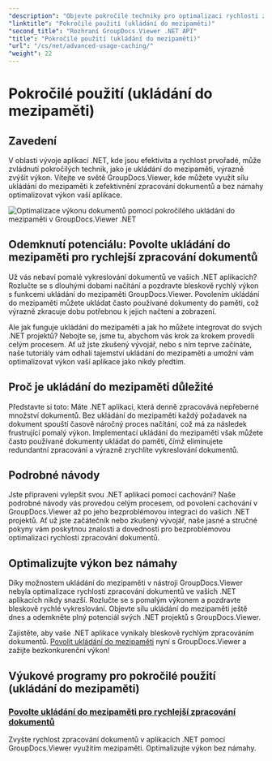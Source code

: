 ```yaml
---
"description": "Objevte pokročilé techniky pro optimalizaci rychlosti zpracování dokumentů v aplikacích .NET s GroupDocs.Viewer. Naučte se, jak povolit ukládání do mezipaměti pro rychlejší výkon!"
"linktitle": "Pokročilé použití (ukládání do mezipaměti)"
"second_title": "Rozhraní GroupDocs.Viewer .NET API"
"title": "Pokročilé použití (ukládání do mezipaměti)"
"url": "/cs/net/advanced-usage-caching/"
"weight": 22
---
```


# Pokročilé použití (ukládání do mezipaměti)


## Zavedení

V oblasti vývoje aplikací .NET, kde jsou efektivita a rychlost prvořadé, může zvládnutí pokročilých technik, jako je ukládání do mezipaměti, výrazně zvýšit výkon. Vítejte ve světě GroupDocs.Viewer, kde můžete využít sílu ukládání do mezipaměti k zefektivnění zpracování dokumentů a bez námahy optimalizovat výkon vaší aplikace.

![Optimalizace výkonu dokumentů pomocí pokročilého ukládání do mezipaměti v GroupDocs.Viewer .NET](/viewer/advanced-usage/image.png)
## Odemknutí potenciálu: Povolte ukládání do mezipaměti pro rychlejší zpracování dokumentů

Už vás nebaví pomalé vykreslování dokumentů ve vašich .NET aplikacích? Rozlučte se s dlouhými dobami načítání a pozdravte bleskově rychlý výkon s funkcemi ukládání do mezipaměti GroupDocs.Viewer. Povolením ukládání do mezipaměti můžete ukládat často používané dokumenty do paměti, což výrazně zkracuje dobu potřebnou k jejich načtení a zobrazení.

Ale jak funguje ukládání do mezipaměti a jak ho můžete integrovat do svých .NET projektů? Nebojte se, jsme tu, abychom vás krok za krokem provedli celým procesem. Ať už jste zkušený vývojář, nebo s ním teprve začínáte, naše tutoriály vám odhalí tajemství ukládání do mezipaměti a umožní vám optimalizovat výkon vaší aplikace jako nikdy předtím.

## Proč je ukládání do mezipaměti důležité

Představte si toto: Máte .NET aplikaci, která denně zpracovává nepřeberné množství dokumentů. Bez ukládání do mezipaměti každý požadavek na dokument spouští časově náročný proces načítání, což má za následek frustrující pomalý výkon. Implementací ukládání do mezipaměti však můžete často používané dokumenty ukládat do paměti, čímž eliminujete redundantní zpracování a výrazně zrychlíte vykreslování dokumentů.

## Podrobné návody

Jste připraveni vylepšit svou .NET aplikaci pomocí cachování? Naše podrobné návody vás provedou celým procesem, od povolení cachování v GroupDocs.Viewer až po jeho bezproblémovou integraci do vašich .NET projektů. Ať už jste začátečník nebo zkušený vývojář, naše jasné a stručné pokyny vám poskytnou znalosti a dovednosti pro bezproblémovou optimalizaci rychlosti zpracování dokumentů.

## Optimalizujte výkon bez námahy

Díky možnostem ukládání do mezipaměti v nástroji GroupDocs.Viewer nebyla optimalizace rychlosti zpracování dokumentů ve vašich .NET aplikacích nikdy snazší. Rozlučte se s pomalým výkonem a pozdravte bleskově rychlé vykreslování. Objevte sílu ukládání do mezipaměti ještě dnes a odemkněte plný potenciál svých .NET projektů s GroupDocs.Viewer.

Zajistěte, aby vaše .NET aplikace vynikaly bleskově rychlým zpracováním dokumentů. [Povolit ukládání do mezipaměti](./enable-caching/) nyní s GroupDocs.Viewer a zažijte bezkonkurenční výkon!

## Výukové programy pro pokročilé použití (ukládání do mezipaměti)
### [Povolte ukládání do mezipaměti pro rychlejší zpracování dokumentů](./enable-caching/)
Zvyšte rychlost zpracování dokumentů v aplikacích .NET pomocí GroupDocs.Viewer využitím mezipaměti. Optimalizujte výkon bez námahy.